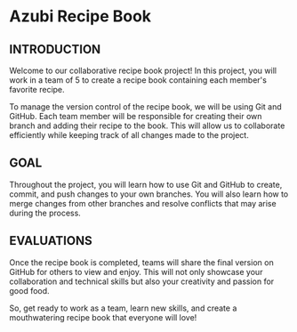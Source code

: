 # Azubi Recipe Book

## INTRODUCTION
Welcome to our collaborative recipe book project! In this project, you will work in a team of 5 to create a recipe book containing each member's favorite recipe.

To manage the version control of the recipe book, we will be using Git and GitHub. Each team member will be responsible for creating their own branch and adding their recipe to the book. This will allow us to collaborate efficiently while keeping track of all changes made to the project.

## GOAL
Throughout the project, you will learn how to use Git and GitHub to create, commit, and push changes to your own branches. You will also learn how to merge changes from other branches and resolve conflicts that may arise during the process.

## EVALUATIONS
Once the recipe book is completed, teams will share the final version on GitHub for others to view and enjoy. This will not only showcase your collaboration and technical skills but also your creativity and passion for good food.

So, get ready to work as a team, learn new skills, and create a mouthwatering recipe book that everyone will love!